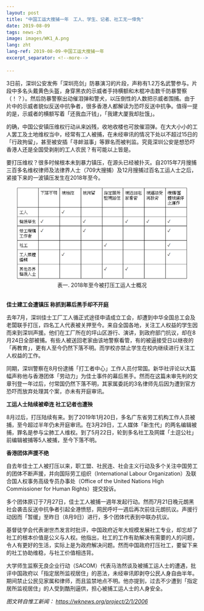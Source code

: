 ```yaml
---
layout: post
title: "中国工运大搜捕一年　工人、学生、记者、社工无一倖免"
date: 2019-08-09
tags: news-zh
image: images/WK1_A.png
lang: zht
lang-ref: 2019-08-09-中国工运大搜捕一年
excerpt_separator: <!--more-->

---
```


3日前，深圳公安发佈「深圳亮剑」防暴演习的片段，声称有1.2万名武警参与。片段中多名头戴黄色头盔，身穿黑衣的示威者手持横额和木棍冲击数千防暴警察（！？）。然后防暴警察出动催泪弹和警犬，以压倒性的人数把示威者围捕。由于片中的示威者貌似反送中抗争者，很多香港人都解读为恐吓反送中抗争。值得一提的是，示威者的横额写着「还我血汗钱」，「我建大厦我却肚饿」。

的确，中国公安镇压维权行动从来凶残，收地收楼也可放催泪弹。在大大小小的工人罢工及土地维权当中，经常有工人被捕，在未经审讯的情况下处以不超过15日的「行政拘留」，甚至被安插「寻衅滋事」等罪名而被判监。究竟深圳公安是想恐吓香港人还是全国受剥削的工人农民？有可能以上皆是。

要打压维权？很多时候根本未到暴力镇压，在源头已经被扑灭。自2015年7月搜捕三百多名维权律师及法律界人士（709大搜捕）及12月搜捕过百名工运人士之后，紧接下来的一波镇压发生在2018年至今。

<div style="text-align:center"><img src="/images/WK1_B.png" width="90%"/><br>表一. 2018年至今被打压工运人士概况<br><br></div>

<strong>佳士建工会遭镇压 称抓到幕后黑手却不开庭</strong>

去年7月，深圳佳士工厂工人循正式途径申请成立工会，却遭到中华全国总工会及老闆联手打压，四名工人代表被关押至今。来自全国各地，关注工人权益的学生因而来到深圳声援。他们在工厂所在的坪山区游行、演讲，到政府部门抗议，却在8月24日全部被捕。有些人被送回老家由该地警察看管，有的被逼接受日以继夜的「再教育」，更有人至今仍然下落不明。而学校亦禁止学生在校内继续进行关注工人权益的工作。

同期，深圳警察在8月份逮捕「打工者中心」工作人员付常国。新华社评论以大篇幅声称他与香港团体「劳动力」为佳士事件的幕后黑手。然而在这篇未审先判的文章刊登一年过后，付常国仍然下落不明，其家属委託的3名律师先后因为遭到官方恐吓而放弃处理其个案，亦未有开庭审讯。

<strong>工运人士陆续被牵连 社工记者也遭殃</strong>

8月过后，打压陆续有来。到了2019年1月20日，多名广东省劳工机构工作人员被捕，至今超过半年仍未开庭审讯。在3月29日，工人媒体「新生代」的两名编辑被捕，罪名是参与尘肺工人维权。到了5月22日，轮到多名社工及网媒「土逗公社」前编辑被捕等5人被捕，至今下落不明。

<strong>香港团体声援不绝</strong>

自去年佳士工人被打压以来，职工盟、社民连、社会主义行动及多个关注中国劳工的团体不断声援，并向国际劳工组织（International Labour Organization）及联合国人权事务高级专员办事处（Office of the United Nations High Commissioner for Human Rights）提交投诉。

多个团体原订于7月27日，佳士工人被捕一週年发起行动。然而7月21日晚元朗黑社会袭击反送中抗争者引起全港愤怒，网民呼吁一週后再次前往元朗抗议。声援行动因而「暂缓」至昨日（8月9日）进行，多个团体代表到中联办抗议。

基督徒学会代表谢世杰发言时批评，中国政府近年大规模发展社工专业，却忘却了社工的根本价值是公义与人权。他指出，社工的工作有助解决有需要的人的问题，令人有更好的生活，实际上是为政府解决问题。然而中国政府打压社工，要留下来的社工协助维稳，与社工价值相违背。

大学师生监察无良企业行动（SACOM）代表马浩然谈及被捕工运人士的遭遇，批评中国政府以「指定居所监视居住」的恶法，未经审讯即剥夺公民人身自由半年。期间禁止公民见家属和律师，而且监禁地点不明。他亦提到，过去不少遭到「指定居所监视居住」的人受到酷刑逼供，担心被捕工运人士的人身安全。

<em>图文转自惟工新闻： <https://wknews.org/project/2/1/2006></em>
